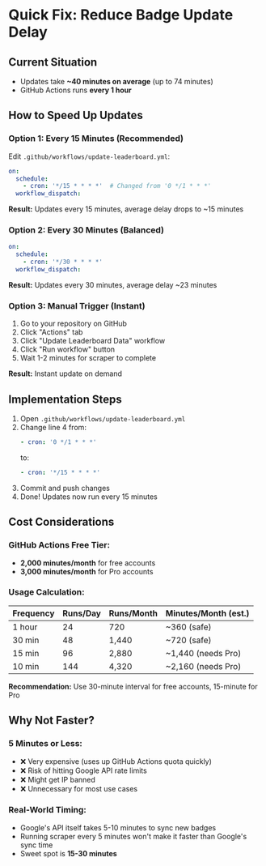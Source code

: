 # Quick Fix: Reduce Badge Update Delay

## Current Situation
- Updates take **~40 minutes on average** (up to 74 minutes)
- GitHub Actions runs **every 1 hour**

## How to Speed Up Updates

### Option 1: Every 15 Minutes (Recommended)
Edit `.github/workflows/update-leaderboard.yml`:

```yaml
on:
  schedule:
    - cron: '*/15 * * * *'  # Changed from '0 */1 * * *'
  workflow_dispatch:
```

**Result:** Updates every 15 minutes, average delay drops to ~15 minutes

### Option 2: Every 30 Minutes (Balanced)
```yaml
on:
  schedule:
    - cron: '*/30 * * * *'
  workflow_dispatch:
```

**Result:** Updates every 30 minutes, average delay ~23 minutes

### Option 3: Manual Trigger (Instant)
1. Go to your repository on GitHub
2. Click "Actions" tab
3. Click "Update Leaderboard Data" workflow
4. Click "Run workflow" button
5. Wait 1-2 minutes for scraper to complete

**Result:** Instant update on demand

## Implementation Steps

1. Open `.github/workflows/update-leaderboard.yml`
2. Change line 4 from:
   ```yaml
   - cron: '0 */1 * * *'
   ```
   to:
   ```yaml
   - cron: '*/15 * * * *'
   ```
3. Commit and push changes
4. Done! Updates now run every 15 minutes

## Cost Considerations

### GitHub Actions Free Tier:
- **2,000 minutes/month** for free accounts
- **3,000 minutes/month** for Pro accounts

### Usage Calculation:
| Frequency | Runs/Day | Runs/Month | Minutes/Month (est.) |
|-----------|----------|------------|----------------------|
| 1 hour    | 24       | 720        | ~360 (safe)          |
| 30 min    | 48       | 1,440      | ~720 (safe)          |
| 15 min    | 96       | 2,880      | ~1,440 (needs Pro)   |
| 10 min    | 144      | 4,320      | ~2,160 (needs Pro)   |

**Recommendation:** Use 30-minute interval for free accounts, 15-minute for Pro

## Why Not Faster?

### 5 Minutes or Less:
- ❌ Very expensive (uses up GitHub Actions quota quickly)
- ❌ Risk of hitting Google API rate limits
- ❌ Might get IP banned
- ❌ Unnecessary for most use cases

### Real-World Timing:
- Google's API itself takes 5-10 minutes to sync new badges
- Running scraper every 5 minutes won't make it faster than Google's sync time
- Sweet spot is **15-30 minutes**
